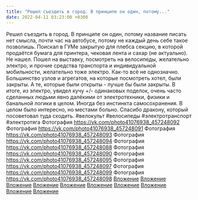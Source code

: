 ```yaml
---
title: "Решил съездить в город. В принципе он один, потому..."
date: 2022-04-11 03:23:00 +0300
---
```


Решил съездить в город. В принципе он один, потому название писать нет смысла, почти час на автобусе, потому не каждый день себе такое позволишь.
Поискал в ГУМе закрытую для плебса секцию, в которой продаётся бумага для принтера, чековая лента и сахар (не актуально). Не нашел.
Пошел на выставку, посмотреть на велосипеды, желательно электро, и прочие средства транспорта и индивидуальной мобильности, желательно тоже электро.
Как-то всё не однозначно. Большинство узлов и агрегатов, на которые посмотреть хотел, были закрыты. А те, которые были открыты - лучше бы были закрыты. В итоге, из электро, увидел кучу +/- одинаковых поделок, очень часто сделанных людьми явно далёкими от электротехники, физики и банальной логики в целом. Иногда без инстинкта самосохранения. В целом было интересно, но местами больно. Спасибо дракону, который посоветовал туда сходить.
#велокульт #велосипеды #электротранспорт #электротяга
Фотография
<a class="vk-attach" href="https://vk.com/photo41076938_457248092">https://vk.com/photo41076938_457248092</a>
Фотография
<a class="vk-attach" href="https://vk.com/photo41076938_457248091">https://vk.com/photo41076938_457248091</a>
Фотография
<a class="vk-attach" href="https://vk.com/photo41076938_457248093">https://vk.com/photo41076938_457248093</a>
Фотография
<a class="vk-attach" href="https://vk.com/photo41076938_457248094">https://vk.com/photo41076938_457248094</a>
Фотография
<a class="vk-attach" href="https://vk.com/photo41076938_457248088">https://vk.com/photo41076938_457248088</a>
Фотография
<a class="vk-attach" href="https://vk.com/photo41076938_457248090">https://vk.com/photo41076938_457248090</a>
Фотография
<a class="vk-attach" href="https://vk.com/photo41076938_457248095">https://vk.com/photo41076938_457248095</a>
Фотография
<a class="vk-attach" href="https://vk.com/photo41076938_457248097">https://vk.com/photo41076938_457248097</a>
Фотография
<a class="vk-attach" href="https://vk.com/photo41076938_457248099">https://vk.com/photo41076938_457248099</a>
Фотография
<a class="vk-attach" href="https://vk.com/photo41076938_457248098">https://vk.com/photo41076938_457248098</a>
<a class="vk-attach" href="https://vk.com/photo41076938_457248092">Вложение</a>
<a class="vk-attach" href="https://vk.com/photo41076938_457248091">Вложение</a>
<a class="vk-attach" href="https://vk.com/photo41076938_457248093">Вложение</a>
<a class="vk-attach" href="https://vk.com/photo41076938_457248094">Вложение</a>
<a class="vk-attach" href="https://vk.com/photo41076938_457248088">Вложение</a>
<a class="vk-attach" href="https://vk.com/photo41076938_457248090">Вложение</a>
<a class="vk-attach" href="https://vk.com/photo41076938_457248095">Вложение</a>
<a class="vk-attach" href="https://vk.com/photo41076938_457248097">Вложение</a>
<a class="vk-attach" href="https://vk.com/photo41076938_457248099">Вложение</a>
<a class="vk-attach" href="https://vk.com/photo41076938_457248098">Вложение</a>
